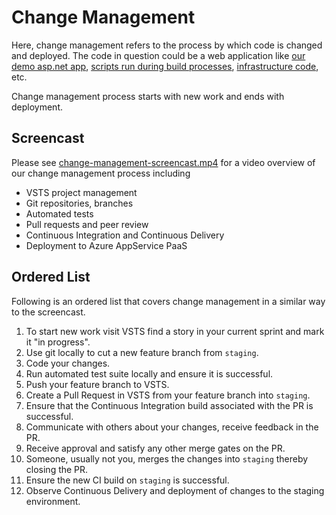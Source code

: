 # Change Management

Here, change management refers to the process by which code is changed and deployed. The code in question could be a web application like [our demo asp.net app](../aspnetapp), [scripts run during build processes](../opensource/push-to-github.ps1), [infrastructure code](../terraform/aspnetapp.tf), etc.

Change management process starts with new work and ends with deployment.

## Screencast

Please see [change-management-screencast.mp4](./change-management-screencast.mp4) for a video overview of our change management process including

- VSTS project management
- Git repositories, branches
- Automated tests
- Pull requests and peer review
- Continuous Integration and Continuous Delivery
- Deployment to Azure AppService PaaS

## Ordered List

Following is an ordered list that covers change management in a similar way to the screencast.

1. To start new work visit VSTS find a story in your current sprint and mark it "in progress".
2. Use git locally to cut a new feature branch from `staging`.
3. Code your changes.
4. Run automated test suite locally and ensure it is successful.
5. Push your feature branch to VSTS.
6. Create a Pull Request in VSTS from your feature branch into `staging`.
7. Ensure that the Continuous Integration build associated with the PR is successful.
8. Communicate with others about your changes, receive feedback in the PR.
9. Receive approval and satisfy any other merge gates on the PR.
10. Someone, usually not you, merges the changes into `staging` thereby closing the PR.
11. Ensure the new CI build on `staging` is successful.
12. Observe Continuous Delivery and deployment of changes to the staging environment. 
